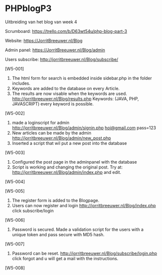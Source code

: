 # PHPblogP3

Uitbreiding van het blog van week 4

Scrumboard: https://trello.com/b/D63wt54u/php-blog-part-3

Website: https://JorritBreeuwer.nl/Blog

Admin panel: https://JorritBreeuwer.nl/Blog/admin

Users subscribe: http://jorritbreeuwer.nl/Blog/subscribe/

[W5-001]

   1. The html form for search is embedded inside sidebar.php in the folder includes.
   2. Keywords are added to the database on every Article.
   3. The results are now visable when the keywords are used. http://jorritbreeuwer.nl/Blog/results.php 
   Keywords: (JAVA, PHP, JAVASCRIPT) every keyword is possible.

[W5-002]

   1. made a loginscript for admin http://jorritbreeuwer.nl/Blog/admin/signin.php  hoi@gmail.com pass=123
   2. New articles can be made by the admin http://jorritbreeuwer.nl/Blog/admin/new_post.php
   3. Inserted a script that wil put a new post into the database

   
[W5-003]

   1. Configured the post page in the adminpanel with the database
   2. Script is working and changing the original post. Try at: http://jorritbreeuwer.nl/Blog/admin/index.php and edit.
   
[W5-004]


[W5-005]

   1. The register form is added to the Blogpage.
   2. Users can now register and login http://jorritbreeuwer.nl/Blog/index.php click subscribe/login

[W5-006]

   1. Password is secured. Made a validation script for the users with a unique token and pass secure with MD5 hash.

[W5-007]

   1. Password can be reset. http://jorritbreeuwer.nl/Blog/subscribe/login.php click forgot and u will get a mail with the instructions.

[W5-008]

   
